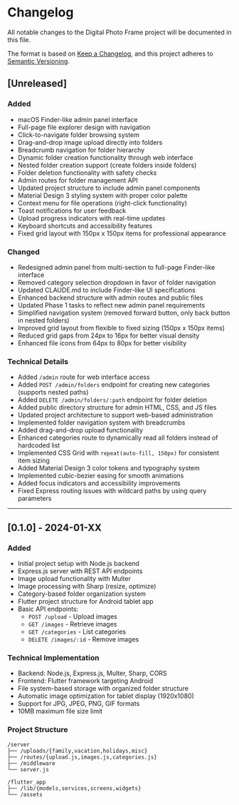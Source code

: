 # Changelog

All notable changes to the Digital Photo Frame project will be documented in this file.

The format is based on [Keep a Changelog](https://keepachangelog.com/en/1.0.0/),
and this project adheres to [Semantic Versioning](https://semver.org/spec/v2.0.0.html).

## [Unreleased]

### Added
- macOS Finder-like admin panel interface
- Full-page file explorer design with navigation
- Click-to-navigate folder browsing system
- Drag-and-drop image upload directly into folders
- Breadcrumb navigation for folder hierarchy
- Dynamic folder creation functionality through web interface
- Nested folder creation support (create folders inside folders)
- Folder deletion functionality with safety checks
- Admin routes for folder management API
- Updated project structure to include admin panel components
- Material Design 3 styling system with proper color palette
- Context menu for file operations (right-click functionality)
- Toast notifications for user feedback
- Upload progress indicators with real-time updates
- Keyboard shortcuts and accessibility features
- Fixed grid layout with 150px x 150px items for professional appearance

### Changed
- Redesigned admin panel from multi-section to full-page Finder-like interface
- Removed category selection dropdown in favor of folder navigation
- Updated CLAUDE.md to include Finder-like UI specifications
- Enhanced backend structure with admin routes and public files
- Updated Phase 1 tasks to reflect new admin panel requirements
- Simplified navigation system (removed forward button, only back button in nested folders)
- Improved grid layout from flexible to fixed sizing (150px x 150px items)
- Reduced grid gaps from 24px to 16px for better visual density
- Enhanced file icons from 64px to 80px for better visibility

### Technical Details
- Added `/admin` route for web interface access
- Added `POST /admin/folders` endpoint for creating new categories (supports nested paths)
- Added `DELETE /admin/folders/:path` endpoint for folder deletion
- Added public directory structure for admin HTML, CSS, and JS files
- Updated project architecture to support web-based administration
- Implemented folder navigation system with breadcrumbs
- Added drag-and-drop upload functionality
- Enhanced categories route to dynamically read all folders instead of hardcoded list
- Implemented CSS Grid with `repeat(auto-fill, 150px)` for consistent item sizing
- Added Material Design 3 color tokens and typography system
- Implemented cubic-bezier easing for smooth animations
- Added focus indicators and accessibility improvements
- Fixed Express routing issues with wildcard paths by using query parameters

---

## [0.1.0] - 2024-01-XX

### Added
- Initial project setup with Node.js backend
- Express.js server with REST API endpoints
- Image upload functionality with Multer
- Image processing with Sharp (resize, optimize)
- Category-based folder organization system
- Flutter project structure for Android tablet app
- Basic API endpoints:
  - `POST /upload` - Upload images
  - `GET /images` - Retrieve images
  - `GET /categories` - List categories
  - `DELETE /images/:id` - Remove images

### Technical Implementation
- Backend: Node.js, Express.js, Multer, Sharp, CORS
- Frontend: Flutter framework targeting Android
- File system-based storage with organized folder structure
- Automatic image optimization for tablet display (1920x1080)
- Support for JPG, JPEG, PNG, GIF formats
- 10MB maximum file size limit

### Project Structure
```
/server
├── /uploads/{family,vacation,holidays,misc}
├── /routes/{upload.js,images.js,categories.js}
├── /middleware
└── server.js

/flutter_app
├── /lib/{models,services,screens,widgets}
└── /assets
```